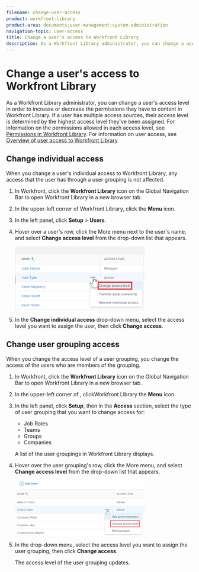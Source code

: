 ```yaml
---
filename: change-user-access
product: workfront-library
product-area: documents;user-management;system-administration
navigation-topic: user-access
title: Change a user's access to Workfront Library
description: As a Workfront Library administrator, you can change a user's access level in order to increase or decrease the permissions they have to content in Workfront Library. If a user has multiple access sources, their access level is determined by the highest access level they've been assigned. For information on the permissions allowed in each access level, see Permissions in Workfront Library. For information on user access, see Overview of user access to Workfront Library
---
```


# Change a user's access to Workfront Library

As a Workfront Library administrator, you can change a user's access level in order to increase or decrease the permissions they have to content in Workfront Library. If a user has multiple access sources, their access level is determined by the highest access level they've been assigned. For information on the permissions allowed in each access level, see [Permissions in Workfront Library](../../../workfront-library/administration-and-setup/user-access/permissions-in-workfront-library.md). For information on user access, see [Overview of user access to Workfront Library](../../../workfront-library/administration-and-setup/user-access/user-access-overview.md)

## Change individual access

When you change a user's individual access to Workfront Library, any access that the user has through a user grouping is not affected.

1. In Workfront, click the **Workfront Library** icon on the Global Navigation Bar to open Workfront Library in a new browser tab.
1. In the upper-left corner of Workfront Library, click the **Menu** icon.
1. In the left panel, click **Setup** > **Users**.
1. Hover over a user's row, click the More menu next to the user's name, and select **Change access level** from the drop-down list that appears.

   ![](assets/change-individual-access-selection-350x173.png)

1. In the **Change individual access** drop-down menu, select the access level you want to assign the user, then click **Change access**.

## Change user grouping access

When you change the access level of a user grouping, you change the access of the users who are members of the grouping.

1. In Workfront, click the **Workfront Library** icon on the Global Navigation Bar to open Workfront Library in a new browser tab.
1. In the upper-left corner of , clickWorkfront Library the **Menu** icon.
1. In the left panel, click **Setup**, then in the **Access** section, select the type of user grouping that you want to change access for:

   * Job Roles
   * Teams
   * Groups
   * Companies

   A list of the user groupings in Workfront Library displays.

1. Hover over the user grouping's row, click the More menu, and select **Change access level** from the drop-down list that appears.

   ![](assets/change-user-grouping-access-selection-350x150.png)

1. In the drop-down menu, select the access level you want to assign the user grouping, then click **Change access**.

   The access level of the user grouping updates.

